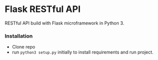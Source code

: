 # Flask RESTful API

RESTful API build with Flask microframework in Python 3.

### Installation

* Clone repo
* run ```python3 setup.py``` initially to install requirements and run project.